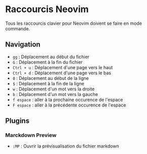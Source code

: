 # Raccourcis Neovim

Tous les raccourcis clavier pour Neovim doivent se faire en mode commande.

## Navigation

- `gg` : Déplacement au début du fichier
- `G` : Déplacement à la fin du fichier
- `Ctrl + u` : Déplacement d'une page vers le haut
- `Ctrl + d` : Déplacement d'une page vers le bas
- `0` : Déplacement au début de la ligne
- `$` : Déplacement à la fin de la ligne
- `w` : Déplacement d'un mot vers la droite
- `b` : Déplacement d'un mot vers la gauche
- `f espace` : aller à la prochaine occurence de l'espace
- `F espace` : aller à la précédente occurence de l'espace

## Plugins

### Marckdown Preview

- `:MP` : Ouvrir la prévisualisation du fichier markdown
